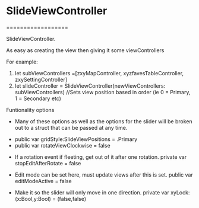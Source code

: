 #  SlideViewController
   ==================

SlideViewController.

As easy as creating the view then giving it some viewControllers

For example:
1. let subViewControllers =[zxyMapController, xyzfavesTableController, zxySettingController]
2. let slideController = SlideViewController(newViewControllers: subViewControllers) //Sets view position based in order (ie 0 = Primary, 1 = Secondary etc)

Funtionality options

* Many of these options as well as the options for the slider will be broken out to a struct that can be passed at any time.
- public var gridStyle:SlideViewPositions = .Primary
- public var rotateViewClockwise = false

* If a rotation event if fleeting, get out of it after one rotation.
private var stopEditAfterRotate = false

* Edit mode can be set here, must update views after this is set.
public var editModeActive = false

* Make it so the slider will only move in one direction.
private var xyLock: (x:Bool,y:Bool) = (false,false)

